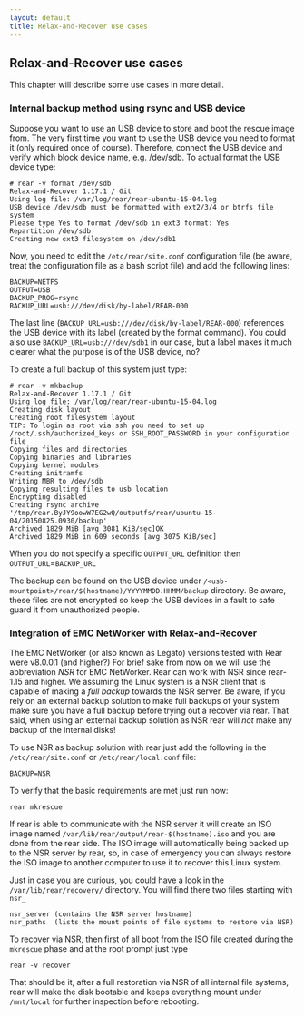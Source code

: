 ```yaml
---
layout: default
title: Relax-and-Recover use cases
---
```


## Relax-and-Recover use cases
This chapter will describe some use cases in more detail.

### Internal backup method using rsync and USB device
Suppose you want to use an USB device to store and boot the rescue image from. The very first time you want to use the USB device you need to format it (only required once of course). Therefore, connect the USB device and verify which block device name, e.g. /dev/sdb. To actual format the USB device type:

    # rear -v format /dev/sdb
    Relax-and-Recover 1.17.1 / Git
    Using log file: /var/log/rear/rear-ubuntu-15-04.log
    USB device /dev/sdb must be formatted with ext2/3/4 or btrfs file system
    Please type Yes to format /dev/sdb in ext3 format: Yes
    Repartition /dev/sdb
    Creating new ext3 filesystem on /dev/sdb1
    
Now, you need to edit the `/etc/rear/site.conf` configuration file (be aware, treat the configuration file as a bash script file) and add the following lines:

    BACKUP=NETFS
    OUTPUT=USB
    BACKUP_PROG=rsync
    BACKUP_URL=usb:///dev/disk/by-label/REAR-000
    
The last line (`BACKUP_URL=usb:///dev/disk/by-label/REAR-000`) references the USB device with its label (created by the format command). You could also use `BACKUP_URL=usb:///dev/sdb1` in our case, but a label makes it much clearer what the purpose is of the USB device, no?

To create a full backup of this system just type:

    # rear -v mkbackup
    Relax-and-Recover 1.17.1 / Git
    Using log file: /var/log/rear/rear-ubuntu-15-04.log
    Creating disk layout
    Creating root filesystem layout
    TIP: To login as root via ssh you need to set up /root/.ssh/authorized_keys or SSH_ROOT_PASSWORD in your configuration file
    Copying files and directories
    Copying binaries and libraries
    Copying kernel modules
    Creating initramfs
    Writing MBR to /dev/sdb
    Copying resulting files to usb location
    Encrypting disabled
    Creating rsync archive '/tmp/rear.ByJY9oowW7EG2wQ/outputfs/rear/ubuntu-15-04/20150825.0930/backup'
    Archived 1829 MiB [avg 3081 KiB/sec]OK
    Archived 1829 MiB in 609 seconds [avg 3075 KiB/sec]
    
When you do not specify a specific `OUTPUT_URL` definition then `OUTPUT_URL`=`BACKUP_URL`

The backup can be found on the USB device under `/<usb-mountpoint>/rear/$(hostname)/YYYYMMDD.HHMM/backup` directory. Be aware, these files are not encrypted so keep the USB devices in a fault to safe guard it from unauthorized people.


### Integration of EMC NetWorker with Relax-and-Recover
The EMC NetWorker (or also known as Legato) versions tested with Rear were v8.0.0.1 (and higher?) For brief sake from now on we will use the abbreviation *NSR* for EMC NetWorker. Rear can work with NSR since rear-1.15 and higher.
We assuming the Linux system is a NSR client that is capable of making a *full backup* towards the NSR server. Be aware, if you rely on an external backup solution to make full backups of your system make sure you have a full backup before trying out a recover via rear. That said, when using an external backup solution as NSR rear will *not* make any backup of the internal disks!

To use NSR as backup solution with rear just add the following in the `/etc/rear/site.conf` or `/etc/rear/local.conf` file:

    BACKUP=NSR

To verify that the basic requirements are met just run now:

    rear mkrescue

If rear is able to communicate with the NSR server it will create an ISO image named `/var/lib/rear/output/rear-$(hostname).iso` and you are done from the rear side. The ISO image will automatically being backed up to the NSR server by rear, so, in case of emergency you can always restore the ISO image to another computer to use it to recover this Linux system.

Just in case you are curious, you could have a look in the `/var/lib/rear/recovery/` directory. You will find there two files starting with `nsr_`

    nsr_server (contains the NSR server hostname)
    nsr_paths  (lists the mount points of file systems to restore via NSR)

To recover via NSR, then first of all boot from the ISO file created during the `mkrescue` phase and at the root prompt just type

    rear -v recover

That should be it, after a full restoration via NSR of all internal file systems, rear will make the disk bootable and keeps everything mount under `/mnt/local` for further inspection before rebooting.
